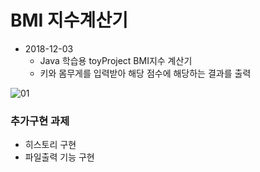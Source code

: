 # BMI 지수계산기

* 2018-12-03
  * Java 학습용 toyProject BMI지수 계산기
  * 키와 몸무게를 입력받아 해당 점수에 해당하는 결과를 출력

![01](https://github.com/younggeun0/younggeun0.github.io/blob/master/_posts/img/toyProjects/bmi01.PNG?raw=true)

### 추가구현 과제

* 히스토리 구현
* 파일출력 기능 구현

